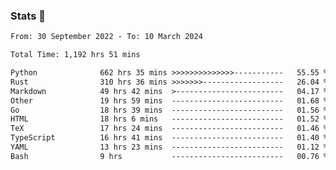 ### Stats 👋
<!--START_SECTION:waka-->

```txt
From: 30 September 2022 - To: 10 March 2024

Total Time: 1,192 hrs 51 mins

Python              662 hrs 35 mins >>>>>>>>>>>>>>-----------   55.55 %
Rust                310 hrs 36 mins >>>>>>>------------------   26.04 %
Markdown            49 hrs 42 mins  >------------------------   04.17 %
Other               19 hrs 59 mins  -------------------------   01.68 %
Go                  18 hrs 39 mins  -------------------------   01.56 %
HTML                18 hrs 6 mins   -------------------------   01.52 %
TeX                 17 hrs 24 mins  -------------------------   01.46 %
TypeScript          16 hrs 41 mins  -------------------------   01.40 %
YAML                13 hrs 23 mins  -------------------------   01.12 %
Bash                9 hrs           -------------------------   00.76 %
```

<!--END_SECTION:waka-->

<!--
**buhaytza2005/buhaytza2005** is a ✨ _special_ ✨ repository because its `README.md` (this file) appears on your GitHub profile.

Here are some ideas to get you started:

- 🔭 I’m currently working on ...
- 🌱 I’m currently learning ...
- 👯 I’m looking to collaborate on ...
- 🤔 I’m looking for help with ...
- 💬 Ask me about ...
- 📫 How to reach me: ...
- 😄 Pronouns: ...
- ⚡ Fun fact: ...
-->


